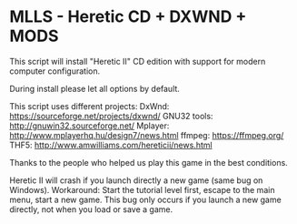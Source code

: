 # MLLS - Heretic CD + DXWND + MODS

This script will install "Heretic II" CD edition with support for modern computer configuration.

During install please let all options by default.

This script uses different projects:
DxWnd: https://sourceforge.net/projects/dxwnd/
GNU32 tools: http://gnuwin32.sourceforge.net/
Mplayer: http://www.mplayerhq.hu/design7/news.html
ffmpeg: https://ffmpeg.org/
THF5: http://www.amwilliams.com/hereticii/news.html

Thanks to the people who helped us play this game in the best conditions.


Heretic II will crash if you launch directly a new game (same bug on Windows).
Workaround: Start the tutorial level first, escape to the main menu, start a new game.
This bug only occurs if you launch a new game directly, not when you load or save a game.
